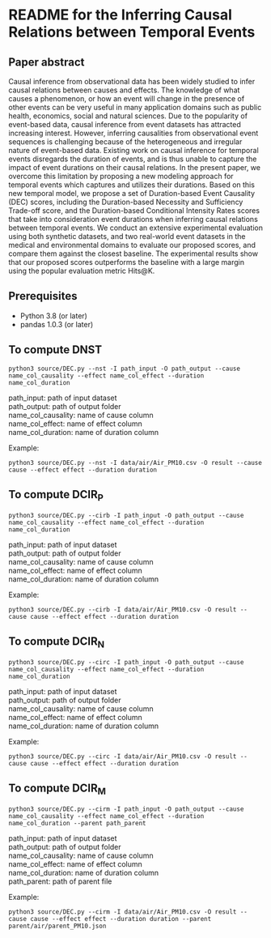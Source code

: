 # README for the Inferring Causal Relations between Temporal Events

## Paper abstract
Causal inference from observational data has been widely studied to infer causal relations between causes and effects. The knowledge of what causes a phenomenon, or how an event will change in the presence of other events can be very useful in many application domains such as public health, economics, social and natural sciences. Due to the popularity of event-based data, causal inference from event datasets has attracted increasing interest. However, inferring causalities from observational event sequences is challenging because of the heterogeneous and irregular nature of event-based data. Existing work on causal inference for temporal events disregards the duration of events, and is thus unable to capture the impact of event durations on their causal relations. In the present paper, we overcome this limitation by proposing a new modeling approach for temporal events which captures and utilizes their durations. Based on this new temporal model, we propose a set of Duration-based Event Causality (DEC) scores, including the Duration-based Necessity and Sufficiency Trade-off score, and the Duration-based Conditional Intensity Rates scores that take into consideration event durations when inferring causal relations between temporal events. We conduct an extensive experimental evaluation using both synthetic datasets, and two real-world event datasets in the medical and environmental domains to evaluate our proposed scores, and compare them against the closest baseline. The experimental results show that our proposed scores outperforms the baseline with a large margin using the popular evaluation metric Hits@K.

## Prerequisites
- Python 3.8 (or later)
- pandas 1.0.3 (or later)

## To compute DNST
```
python3 source/DEC.py --nst -I path_input -O path_output --cause name_col_causality --effect name_col_effect --duration name_col_duration
```
  
path_input: path of input dataset  
path_output: path of output folder  
name_col_causality: name of cause column  
name_col_effect: name of effect column  
name_col_duration: name of duration column  

Example:  
```
python3 source/DEC.py --nst -I data/air/Air_PM10.csv -O result --cause cause --effect effect --duration duration
```

## To compute DCIR<sub>P</sub>
```
python3 source/DEC.py --cirb -I path_input -O path_output --cause name_col_causality --effect name_col_effect --duration name_col_duration
```
  
path_input: path of input dataset  
path_output: path of output folder  
name_col_causality: name of cause column  
name_col_effect: name of effect column   
name_col_duration: name of duration column  

Example:  
```
python3 source/DEC.py --cirb -I data/air/Air_PM10.csv -O result --cause cause --effect effect --duration duration
```

## To compute DCIR<sub>N</sub>
```
python3 source/DEC.py --circ -I path_input -O path_output --cause name_col_causality --effect name_col_effect --duration name_col_duration
```
  
path_input: path of input dataset  
path_output: path of output folder  
name_col_causality: name of cause column  
name_col_effect: name of effect column   
name_col_duration: name of duration column  

Example:  
```
python3 source/DEC.py --circ -I data/air/Air_PM10.csv -O result --cause cause --effect effect --duration duration
```

## To compute DCIR<sub>M</sub>
```
python3 source/DEC.py --cirm -I path_input -O path_output --cause name_col_causality --effect name_col_effect --duration name_col_duration --parent path_parent
```
  
path_input: path of input dataset  
path_output: path of output folder  
name_col_causality: name of cause column  
name_col_effect: name of effect column   
name_col_duration: name of duration column  
path_parent: path of parent file 

Example:  
```
python3 source/DEC.py --cirm -I data/air/Air_PM10.csv -O result --cause cause --effect effect --duration duration --parent parent/air/parent_PM10.json
```
